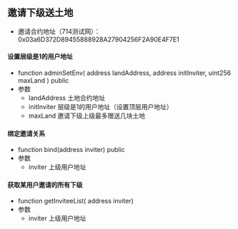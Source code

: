 ## 邀请下级送土地

- 邀请合约地址（714测试网）：0x03a6D372D89455888928A27904256F2A90E4F7E1

#### 设置层级是1的用户地址

- function adminSetEnv( address landAddress, address initInviter, uint256 maxLand ) public
- 参数
    - landAddress 土地合约地址
    - initInviter 层级是1的用户地址（设置顶层用户地址）
    - maxLand 邀请下级上级最多赠送几块土地

#### 绑定邀请关系

- function bind(address inviter) public
- 参数
    - inviter 上级用户地址

#### 获取某用户邀请的所有下级

- function getInviteeList( address inviter)
- 参数
    - inviter 上级用户地址